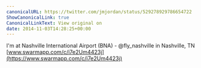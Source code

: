 ```yaml
---
canonicalURL: https://twitter.com/jmjordan/status/529278929786654722
ShowCanonicalLink: true
CanonicalLinkText: View original on
date: 2014-11-03T14:28:25+00:00
---
```

I'm at Nashville International Airport (BNA) - @fly_nashville in Nashville, TN [www.swarmapp.com/c/i7e2Um4423j](https://www.swarmapp.com/c/i7e2Um4423j)